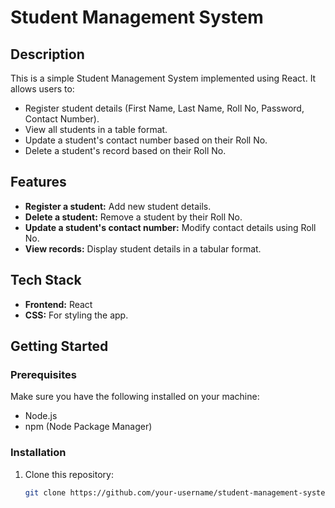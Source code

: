 # Student Management System

## Description

This is a simple Student Management System implemented using React. It allows users to:

- Register student details (First Name, Last Name, Roll No, Password, Contact Number).
- View all students in a table format.
- Update a student's contact number based on their Roll No.
- Delete a student's record based on their Roll No.

## Features

- **Register a student:** Add new student details.
- **Delete a student:** Remove a student by their Roll No.
- **Update a student's contact number:** Modify contact details using Roll No.
- **View records:** Display student details in a tabular format.

## Tech Stack

- **Frontend:** React
- **CSS:** For styling the app.

## Getting Started

### Prerequisites

Make sure you have the following installed on your machine:

- Node.js
- npm (Node Package Manager)

### Installation

1. Clone this repository:
   ```bash
   git clone https://github.com/your-username/student-management-system.git
   ```
